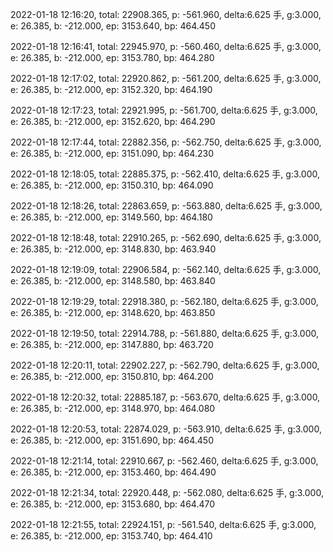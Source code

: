 2022-01-18 12:16:20, total: 22908.365, p: -561.960, delta:6.625 手, g:3.000, e: 26.385, b: -212.000, ep: 3153.640, bp: 464.450

2022-01-18 12:16:41, total: 22945.970, p: -560.460, delta:6.625 手, g:3.000, e: 26.385, b: -212.000, ep: 3153.780, bp: 464.280

2022-01-18 12:17:02, total: 22920.862, p: -561.200, delta:6.625 手, g:3.000, e: 26.385, b: -212.000, ep: 3152.320, bp: 464.190

2022-01-18 12:17:23, total: 22921.995, p: -561.700, delta:6.625 手, g:3.000, e: 26.385, b: -212.000, ep: 3152.620, bp: 464.290

2022-01-18 12:17:44, total: 22882.356, p: -562.750, delta:6.625 手, g:3.000, e: 26.385, b: -212.000, ep: 3151.090, bp: 464.230

2022-01-18 12:18:05, total: 22885.375, p: -562.410, delta:6.625 手, g:3.000, e: 26.385, b: -212.000, ep: 3150.310, bp: 464.090

2022-01-18 12:18:26, total: 22863.659, p: -563.880, delta:6.625 手, g:3.000, e: 26.385, b: -212.000, ep: 3149.560, bp: 464.180

2022-01-18 12:18:48, total: 22910.265, p: -562.690, delta:6.625 手, g:3.000, e: 26.385, b: -212.000, ep: 3148.830, bp: 463.940

2022-01-18 12:19:09, total: 22906.584, p: -562.140, delta:6.625 手, g:3.000, e: 26.385, b: -212.000, ep: 3148.580, bp: 463.840

2022-01-18 12:19:29, total: 22918.380, p: -562.180, delta:6.625 手, g:3.000, e: 26.385, b: -212.000, ep: 3148.620, bp: 463.850

2022-01-18 12:19:50, total: 22914.788, p: -561.880, delta:6.625 手, g:3.000, e: 26.385, b: -212.000, ep: 3147.880, bp: 463.720

2022-01-18 12:20:11, total: 22902.227, p: -562.790, delta:6.625 手, g:3.000, e: 26.385, b: -212.000, ep: 3150.810, bp: 464.200

2022-01-18 12:20:32, total: 22885.187, p: -563.670, delta:6.625 手, g:3.000, e: 26.385, b: -212.000, ep: 3148.970, bp: 464.080

2022-01-18 12:20:53, total: 22874.029, p: -563.910, delta:6.625 手, g:3.000, e: 26.385, b: -212.000, ep: 3151.690, bp: 464.450

2022-01-18 12:21:14, total: 22910.667, p: -562.460, delta:6.625 手, g:3.000, e: 26.385, b: -212.000, ep: 3153.460, bp: 464.490

2022-01-18 12:21:34, total: 22920.448, p: -562.080, delta:6.625 手, g:3.000, e: 26.385, b: -212.000, ep: 3153.680, bp: 464.470

2022-01-18 12:21:55, total: 22924.151, p: -561.540, delta:6.625 手, g:3.000, e: 26.385, b: -212.000, ep: 3153.740, bp: 464.410